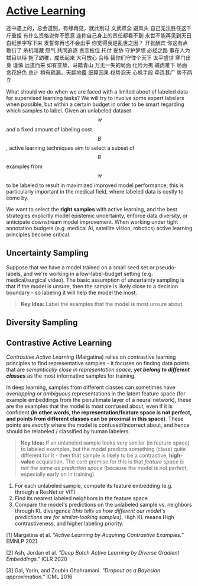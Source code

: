 # [Active Learning](https://burrsettles.com/pub/settles.activelearning.pdf)

途中遇上的，总会道别，有缘再见，就此别过
文武双全
避风头
自己无法胜任这千斤重担
有什么资格说你不愿意
连你自己身上的责任都看不到
永世不能再见到天日
白纸黑字写下来
发誓你再也不会出手
你觉得我是乱世之因？
开张酬宾
你这有点敷衍了
杀机暗藏
怨气
共同追逐
贪恋权位
托付
妥协
守护梦想
必经之路
事在人为
拭目以待
拖了幼稚，成长起来
大可放心
合格
替你们守住个天下
太平盛世
寒门出身
谨慎
远道而来
如有变故，马踏青山
万无一失的局面
化险为夷
骑虎难下
局面
贪花好色
总计
稍有疏漏，天翻地覆
细算因果
权势滔天
心机手段
牵连甚广
势不两立

What should we do when we are faced with a limited about of labeled data for supervised learning tasks? We will try to involve some expert labelers when possible, but within a certain budget in order to be smart regarding which samples to label. Given an unlabeled dataset $$\mathcal{U}$$ and a fixed amount of labeling cost $$B$$, active learning techniques aim to select a subset of $$B$$ examples from $$\mathcal{U}$$ to be labeled to result in maximized improved model performance; this is particularly important in the medical field, where labeled data is costly to come by. 

We want to select the **right samples** with active learning, and the best strategies explicitly model epistemic uncertainty, enforce data diversity, or anticipate downstream model improvement. When working under tight annotation budgets (e.g. medical AI, satellite vision, robotics) active learning principles become critical. 

## Uncertainty Sampling

Suppose that we have a model trained on a small seed set or pseudo-labels, and we're working in a low-label-budget setting (e.g. medical/surgical video). The basic assumption of uncertainty sampling is that if the model is unsure, then the sample is likely close to a decision boundary - so labeling it will help the model the most. 

> **Key Idea:** Label the examples that the model is most unsure about. 

## Diversity Sampling

## Contrastive Active Learning

_Contrastive Active Learning_ (Margatina) relies on contrastive learning principles to find representative samples - it focuses on finding data points that are _semantically close in representation space, **yet belong to different classes**_ as the most informative samples for training. 

In deep learning, samples from different classes can sometimes have _overlapping_ or _ambiguous_ representations in the latent feature space (for example embeddings from the penultimate layer of a neural network), these are the examples that the model is most confused about, even if it is confident **(in other words, the representation/feature space is not perfect, and points from different classes can be proximal in this space)**. These points are _exactly_ where the model is confused/incorrect about, and hence should be relabeled / classified by human labelers. 

> **Key Idea:** If an unlabeled sample looks very similar (in feature space) to labeled examples, but the model predicts something (class) quite different for it - then that sample is likely to be a contrastive, **high-value** acquisition. The core premise for this is that _feature space is not the same as prediction space_ (because the model is not perfect, especially early on in training). 

1. For each unlabeled sample, compute its feature embedding (e.g. through a ResNet or ViT)
2. Find its nearest labeled neighbors in the feature space
3. Compare the model's predictions on the unlabeled sample vs. neighbors through KL divergence _(this tells us how different our model's predictions are for similar-looking samples)_. High KL means High contrastiveness, and higher labeling priority. 

[1] Margatina et al. _“Active Learning by Acquiring Contrastive Examples.”_ EMNLP 2021.

[2] Ash, Jordan et al. _"Deep Batch Active Learning by Diverse Gradient Embeddings."_ ICLR 2020

[3] Gal, Yarin, and Zoubin Ghahramani. _"Dropout as a Bayesian approximation."_ ICML 2016
